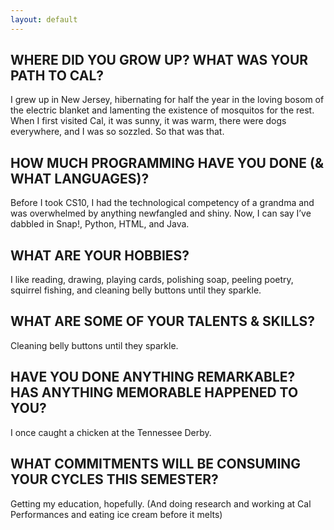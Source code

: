 ```yaml
---
layout: default
---
```


## WHERE DID YOU GROW UP? WHAT WAS YOUR PATH TO CAL?

I grew up in New Jersey, hibernating for half the year in the loving bosom of the electric blanket and lamenting the existence of mosquitos for the rest. When I first visited Cal, it was sunny, it was warm, there were dogs everywhere, and I was so sozzled. So that was that.

## HOW MUCH PROGRAMMING HAVE YOU DONE (& WHAT LANGUAGES)?

Before I took CS10, I had the technological competency of a grandma and was overwhelmed by anything newfangled and shiny. Now, I can say I’ve dabbled in Snap!, Python, HTML, and Java.

## WHAT ARE YOUR HOBBIES?

I like reading, drawing, playing cards, polishing soap, peeling poetry, squirrel fishing, and cleaning belly buttons until they sparkle.

## WHAT ARE SOME OF YOUR TALENTS & SKILLS?

Cleaning belly buttons until they sparkle.

## HAVE YOU DONE ANYTHING REMARKABLE? HAS ANYTHING MEMORABLE HAPPENED TO YOU?

I once caught a chicken at the Tennessee Derby.

## WHAT COMMITMENTS WILL BE CONSUMING YOUR CYCLES THIS SEMESTER?

Getting my education, hopefully. (And doing research and working at Cal Performances and eating ice cream before it melts)
